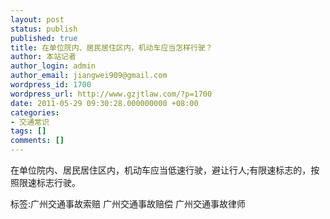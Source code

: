 ```yaml
---
layout: post
status: publish
published: true
title: 在单位院内、居民居住区内，机动车应当怎样行驶？
author: 本站记者
author_login: admin
author_email: jiangwei909@gmail.com
wordpress_id: 1700
wordpress_url: http://www.gzjtlaw.com/?p=1700
date: 2011-05-29 09:30:28.000000000 +08:00
categories:
- 交通常识
tags: []
comments: []
---
```

在单位院内、居民居住区内，机动车应当低速行驶，避让行人;有限速标志的，按照限速标志行驶。标签:广州交通事故索赔 广州交通事故赔偿 广州交通事故律师
